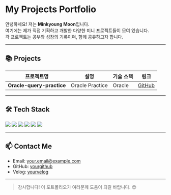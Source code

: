 # My Projects Portfolio

안녕하세요! 저는 **Minkyoung Moon**입니다.  
여기에는 제가 직접 기획하고 개발한 다양한 미니 프로젝트들이 모여 있습니다.  
각 프로젝트는 공부와 성장의 기록이며, 함께 공유하고자 합니다.

---

## 📚 Projects

| 프로젝트명        | 설명                                | 기술 스택                          | 링크                                  |
| ----------------- | ---------------------------------- | --------------------------------- | ------------------------------------- |
| **Oracle-query-practice**      | Oracle Practice   | Oracle | [GitHub](https://github.com/yourgithub/todo-list)  |


---

## 🛠 Tech Stack

<p>
  <img src="https://img.shields.io/badge/Java-007396?style=flat&logo=java&logoColor=white" />
  <img src="https://img.shields.io/badge/Spring%20Boot-6DB33F?style=flat&logo=springboot&logoColor=white" />
  <img src="https://img.shields.io/badge/Python-3776AB?style=flat&logo=python&logoColor=white" />
  <img src="https://img.shields.io/badge/Flask-000000?style=flat&logo=flask&logoColor=white" />
  <img src="https://img.shields.io/badge/MySQL-4479A1?style=flat&logo=mysql&logoColor=white" />
  <img src="https://img.shields.io/badge/Thymeleaf-005F0F?style=flat&logo=spring&logoColor=white" />
</p>

---

## 📫 Contact Me

- Email: your.email@example.com  
- GitHub: [yourgithub](https://github.com/yourgithub)  
- Velog: [yourvelog](https://velog.io/@yourvelog)  

---

> 감사합니다! 이 포트폴리오가 여러분께 도움이 되길 바랍니다. 😊
